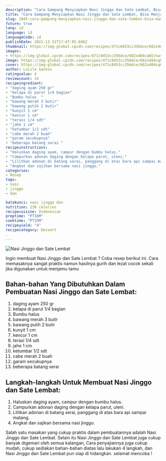 ```yaml
---
description: "Cara Gampang Menyiapkan Nasi Jinggo dan Sate Lembat, Bisa Manjain Lidah"
title: "Cara Gampang Menyiapkan Nasi Jinggo dan Sate Lembat, Bisa Manjain Lidah"
slug: 1045-cara-gampang-menyiapkan-nasi-jinggo-dan-sate-lembat-bisa-manjain-lidah
future: true
lang: id
language: id
languageCode: id
publishDate: 2021-12-31T17:47:05.606Z 
thumbnail: https://img-global.cpcdn.com/recipes/471c8453cc356dce/682x484cq65/nasi-jinggo-dan-sate-lembat-foto-resep-utama.png
images:
- https://img-global.cpcdn.com/recipes/471c8453cc356dce/682x484cq65/nasi-jinggo-dan-sate-lembat-foto-resep-utama.png
image: https://img-global.cpcdn.com/recipes/471c8453cc356dce/682x484cq65/nasi-jinggo-dan-sate-lembat-foto-resep-utama.png
cover: https://img-global.cpcdn.com/recipes/471c8453cc356dce/682x484cq65/nasi-jinggo-dan-sate-lembat-foto-resep-utama.png
author: Lucile Santos
ratingvalue: 4
reviewcount: 14
recipeingredient:
- "daging ayam 250 gr"
- "kelapa di parut 1/4 bagian"
- "Bumbu halus  "
- "bawang merah 3 butir"
- "bawang putih 2 butir"
- "kunyit 1 cm"
- "kencur 1 cm"
- "terasi 1/4 sdt"
- "jahe 1 cm"
- "ketumbar 1/2 sdt"
- "cabe merah 2 buah"
- "garam secukupnya"
- "beberapa batang serai "
recipeinstructions:
- "Haluskan daging ayam, campur dengan bumbu halus."
- "Campurkan adonan daging dengan kelapa parut, uleni."
- "Lilitkan adonan di batang serai, panggang di atas bara api sampai matang."
- "Angkat dan sajikan bersama nasi jinggo."
categories:
- Resep
tags:
- nasi
- jinggo
- dan

katakunci: nasi jinggo dan 
nutrition: 230 calories
recipecuisine: Indonesian
preptime: "PT16M"
cooktime: "PT35M"
recipeyield: "4"
recipecategory: Dessert
. 
---
```



![Nasi Jinggo dan Sate Lembat](https://img-global.cpcdn.com/recipes/471c8453cc356dce/682x484cq65/nasi-jinggo-dan-sate-lembat-foto-resep-utama.png)

Ingin membuat Nasi Jinggo dan Sate Lembat ? Coba resep berikut ini. Cara memasaknya sangat praktis namun hasilnya gurih dan lezat cocok sekali jika digunakan untuk menjamu tamu

<!--inarticleads1-->

## Bahan-bahan Yang Dibutuhkan Dalam Pembuatan Nasi Jinggo dan Sate Lembat:

1. daging ayam 250 gr
1. kelapa di parut 1/4 bagian
1. Bumbu halus  
1. bawang merah 3 butir
1. bawang putih 2 butir
1. kunyit 1 cm
1. kencur 1 cm
1. terasi 1/4 sdt
1. jahe 1 cm
1. ketumbar 1/2 sdt
1. cabe merah 2 buah
1. garam secukupnya
1. beberapa batang serai 



<!--inarticleads2-->

## Langkah-langkah Untuk Membuat Nasi Jinggo dan Sate Lembat:

1. Haluskan daging ayam, campur dengan bumbu halus.
1. Campurkan adonan daging dengan kelapa parut, uleni.
1. Lilitkan adonan di batang serai, panggang di atas bara api sampai matang.
1. Angkat dan sajikan bersama nasi jinggo.




Salah satu masakan yang cukup praktis dalam pembuatannya adalah  Nasi Jinggo dan Sate Lembat. Selain itu  Nasi Jinggo dan Sate Lembat  juga cukup banyak digemari oleh semua kalangan, Cara penyajiannya juga cukup mudah, cukup sediakan bahan-bahan diatas lalu lakukan 4 langkah, dan  Nasi Jinggo dan Sate Lembat  pun siap di hidangkan. selamat mencoba !
